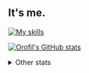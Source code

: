 ## It's me.

[![My skills](https://skillicons.dev/icons?i=py,java,idea,vscode,maven,mysql,supabase,postgres,androidstudio,r,powershell,html,css,bootstrap,js,jquery,react,vite,npm,nodejs,nextjs,tailwind,git,godot,blender,latex,windows,linux,ubuntu,sublime&perline=6)](https://skillicons.dev)

[![Orofil's GitHub stats](https://github-readme-stats.vercel.app/api?username=orofil&show_icons=true&theme=prussian)](https://github.com/anuraghazra/github-readme-stats)

<details>
  <summary>Other stats</summary>
  
  ### Wakatime

  [![Orofil's wakatime stats](https://github-readme-stats.vercel.app/api/wakatime?username=orofil&theme=prussian)](https://github.com/anuraghazra/github-readme-stats)
  
</details>
